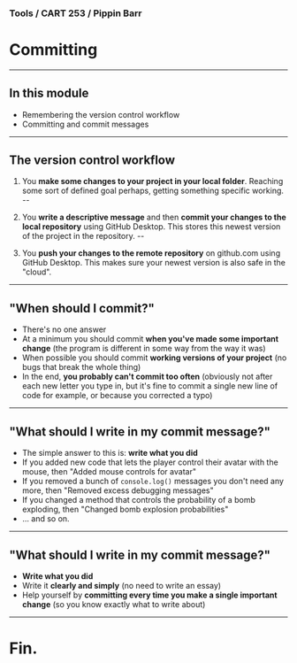 ### Tools / CART 253 / Pippin Barr

# Committing

---

## In this module

- Remembering the version control workflow
- Committing and commit messages

---

## The version control workflow

1. You __make some changes to your project in your local folder__. Reaching some sort of defined goal perhaps, getting something specific working.
--

2. You __write a descriptive message__ and then __commit your changes to the local repository__ using GitHub Desktop. This stores this newest version of the project in the repository.
--

3. You __push your changes to the remote repository__ on github.com using GitHub Desktop. This makes sure your newest version is also safe in the "cloud".

---

## "When should I commit?"

- There's no one answer
- At a minimum you should commit __when you've made some important change__ (the program is different in some way from the way it was)
- When possible you should commit __working versions of your project__ (no bugs that break the whole thing)
- In the end, __you probably can't commit too often__ (obviously not after each new letter you type in, but it's fine to commit a single new line of code for example, or because you corrected a typo)

---

## "What should I write in my commit message?"

- The simple answer to this is: __write what you did__
- If you added new code that lets the player control their avatar with the mouse, then "Added mouse controls for avatar"
- If you removed a bunch of `console.log()` messages you don't need any more, then "Removed excess debugging messages"
- If you changed a method that controls the probability of a bomb exploding, then "Changed bomb explosion probabilities"
- ... and so on.

---

## "What should I write in my commit message?"

- __Write what you did__
- Write it __clearly and simply__ (no need to write an essay)
- Help yourself by __committing every time you make a single important change__ (so you know exactly what to write about)

---

# Fin.
